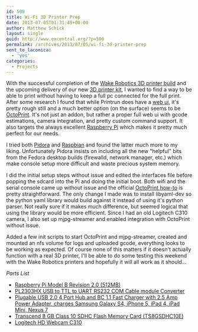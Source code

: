```yaml
---
id: 500
title: Wi-Fi 3D Printer Prep
date: 2013-07-05T01:31:49+00:00
author: Matthew Schick
layout: single
guid: http://www.excentral.org/?p=500
permalink: /archives/2013/07/05/wi-fi-3d-printer-prep
sent_to_laconica:
  - 'yes'
categories:
  - Projects
---
```

With the successful completion of the <a href="http://wakerobotics.org/programs/3dprinterprogram/" title="Wake Robotics 3D Printer Build">Wake Robotics 3D printer build</a> and the upcoming delivery of our new <a href="http://www.makerfarm.com/index.php/3d-printer-kits/prusa-i3-kit.html" title="Prusa I3 Kit">3D printer kit</a>, I wanted to find a way to be able to print without having to keep a full pc connected for the full print.  After some research I found that while Printrun does have a <a href="https://github.com/kliment/Printrun">web ui</a>, it's pretty rough still and a much better option (on the surface) seems to be <a href="http://octoprint.org/">OctoPrint</a>.  It's not just an addon, but rather a proper full web ui with gcode estimations, camera integration, and pretty custom command support.  It also targets the always excellent <a href="http://www.raspberrypi.org/">Raspberry Pi</a> which makes it pretty much perfect for our needs.

I tried both <a href="http://pidora.ca/" title="Pidora">Pidora</a> and <a href="http://www.raspbian.org/" title="Raspbian">Raspbian</a> and found the latter much more to my liking.  Unfortunately Pidora insists on including all the new "helpful" bits from the Fedora desktop builds (firewalld, network manager, etc.) which make console setup more difficult and waste precious system memory.

I did the initial setup steps without issue and edited the interfaces file before popping the sdcard into the Pi and doing the initial boot.  Both wifi and the serial console came up without issue and the official <a href="https://github.com/foosel/OctoPrint/wiki/Setup-on-a-Raspberry-Pi-running-Raspbian" title="OctoPrint Setup">OctoPrint how-to</a> is pretty straightforward.  The only change I made was to install libyaml-dev so the python yaml library would build against it instead of using it's python parser.  Not really sure if it makes much difference, but seemed logical that using the library would be more efficient. Since I had an old Logitech C310 camera, I also set up mjpg-streamer and enabled integration with OctoPrint without issue. 

Added a few init scripts to start OctoPrint and mjpg-streamer, created and mounted an nfs volume for logs and uploaded gcode, everything looks to be working as expected.  Of course none of this matters if it doesn't actually function with a real 3D printer, I'll be able to do some testing this weekend with the Wake Robotics printers and hopefully it will all work as it should...

<em>Parts List</em>
<ul>
	<li><a href="http://www.amazon.com/gp/product/B009SQQF9C/ref=as_li_ss_tl?ie=UTF8&camp=1789&creative=390957&creativeASIN=B009SQQF9C&linkCode=as2&tag=excentral-20">Raspberry Pi Model B Revision 2.0 (512MB)</a><img src="http://ir-na.amazon-adsystem.com/e/ir?t=excentral-20&l=as2&o=1&a=B009SQQF9C" width="1" height="1" border="0" alt="" style="border:none !important; margin:0px !important;" /></li>
	<li><a href="http://www.amazon.com/gp/product/B008AGDTA4/ref=as_li_ss_tl?ie=UTF8&camp=1789&creative=390957&creativeASIN=B008AGDTA4&linkCode=as2&tag=excentral-20">PL2303HX USB to TTL to UART RS232 COM Cable module Converter</a><img src="http://ir-na.amazon-adsystem.com/e/ir?t=excentral-20&l=as2&o=1&a=B008AGDTA4" width="1" height="1" border="0" alt="" style="border:none !important; margin:0px !important;" /></li>
	<li><a href="http://www.amazon.com/gp/product/B005P2BY5I/ref=as_li_ss_tl?ie=UTF8&camp=1789&creative=390957&creativeASIN=B005P2BY5I&linkCode=as2&tag=excentral-20">Plugable USB 2.0 4 Port Hub and BC 1.1 Fast Charger with 2.5 Amp Power Adapter, charges Samsung Galaxy S4, iPhone 5, iPad 4, iPad Mini, Nexus 7</a><img src="http://ir-na.amazon-adsystem.com/e/ir?t=excentral-20&l=as2&o=1&a=B005P2BY5I" width="1" height="1" border="0" alt="" style="border:none !important; margin:0px !important;" /></li>
	<li><a href="http://www.amazon.com/gp/product/B003VNKNEG/ref=as_li_ss_tl?ie=UTF8&camp=1789&creative=390957&creativeASIN=B003VNKNEG&linkCode=as2&tag=excentral-20">Transcend 8 GB Class 10 SDHC Flash Memory Card (TS8GSDHC10E)</a><img src="http://ir-na.amazon-adsystem.com/e/ir?t=excentral-20&l=as2&o=1&a=B003VNKNEG" width="1" height="1" border="0" alt="" style="border:none !important; margin:0px !important;" /></li>
	<li><a href="http://www.amazon.com/gp/product/B003LVZO8S/ref=as_li_ss_tl?ie=UTF8&camp=1789&creative=390957&creativeASIN=B003LVZO8S&linkCode=as2&tag=excentral-20">Logitech HD Webcam C310</a><img src="http://ir-na.amazon-adsystem.com/e/ir?t=excentral-20&l=as2&o=1&a=B003LVZO8S" width="1" height="1" border="0" alt="" style="border:none !important; margin:0px !important;" /></li>

</ul>
